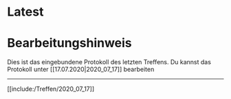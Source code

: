 # Latest

# Bearbeitungshinweis
Dies ist das eingebundene Protokoll des letzten Treffens.
Du kannst das Protokoll unter [[17.07.2020|2020_07_17]] bearbeiten

---

[[include:/Treffen/2020_07_17]]
